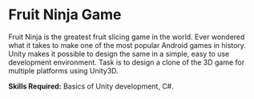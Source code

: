 # Fruit Ninja Game
Fruit Ninja is the greatest fruit slicing game in the world. Ever wondered what it takes to make one of the most popular Android games in history. Unity makes it possible to design the same in a simple, easy to use development environment. Task is to design a clone of the 3D game for multiple platforms using Unity3D.

**Skills Required:** Basics of Unity development, C#.
